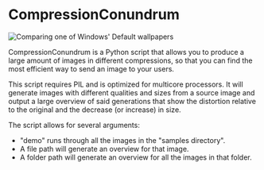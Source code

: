 CompressionConundrum
====================
![Comparing one of Windows' Default wallpapers](http://i44.tinypic.com/2nbdlkj.png)

CompressionConundrum is a Python script that allows you to produce
a large amount of images in different compressions, so that you can find the
most efficient way to send an image to your users. 

This script requires PIL and is optimized for multicore processors. It will
generate images with different qualities and sizes from a source image and output
a large overview of said generations that show the distortion relative to the original
and the decrease (or increase) in size.

The script allows for several arguments:
- "demo" runs through all the images in the "samples directory".
- A file path will generate an overview for that image.
- A folder path will generate an overview for all the images in that folder.